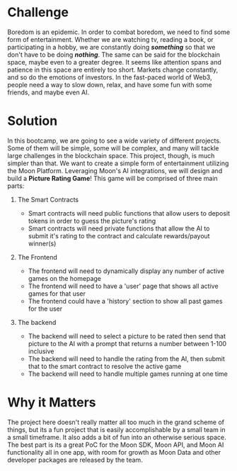 
# Challenge

Boredom is an epidemic. In order to combat boredom, we need to find some form of entertainment. Whether we are watching tv, reading a book, or participating in a hobby, we are constantly doing **_something_** so that we don't have to be doing **_nothing_**. The same can be said for the blockchain space, maybe even to a greater degree. It seems like attention spans and patience in this space are entirely too short. Markets change constantly, and so do the emotions of investors. In the fast-paced world of Web3, people need a way to slow down, relax, and have some fun with some friends, and maybe even AI.

# Solution

In this bootcamp, we are going to see a wide variety of different projects. Some of them will be simple, some will be complex, and many will tackle large challenges in the blockchain space. This project, though, is much simpler than that. We want to create a simple form of entertainment utilizing the Moon Platform. Leveraging Moon's AI integrations, we will design and build a **Picture Rating Game**! This game will be comprised of three main parts:

1. The Smart Contracts

   - Smart contracts will need public functions that allow users to deposit tokens in order to guess the picture's rating
   - Smart contracts will need private functions that allow the AI to submit it's rating to the contract and calculate rewards/payout winner(s)

2. The Frontend

   - The frontend will need to dynamically display any number of active games on the homepage
   - The frontend will need to have a 'user' page that shows all active games for that user
   - The frontend could have a 'history' section to show all past games for the user

3. The backend
   - The backend will need to select a picture to be rated then send that picture to the AI with a prompt that returns a number between 1-100 inclusive
   - The backend will need to handle the rating from the AI, then submit that to the smart contract to resolve the active game
   - The backend will need to handle multiple games running at one time

# Why it Matters

The project here doesn't really matter all too much in the grand scheme of things, but its a fun project that is easily accomplishable by a small team in a small timeframe. It also adds a bit of fun into an otherwise serious space. The best part is its a great PoC for the Moon SDK, Moon API, and Moon AI functionality all in one app, with room for growth as Moon Data and other developer packages are released by the team.

